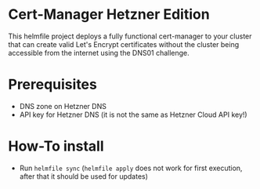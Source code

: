 # Cert-Manager Hetzner Edition
This helmfile project deploys a fully functional cert-manager to your cluster that can create valid Let's Encrypt certificates without the cluster being accessible from the internet using the DNS01 challenge.
# Prerequisites
- DNS zone on Hetzner DNS
- API key for Hetzner DNS (it is not the same as Hetzner Cloud API key!)

# How-To install
- Run `helmfile sync` (`helmfile apply` does not work for first execution, after that it should be used for updates)